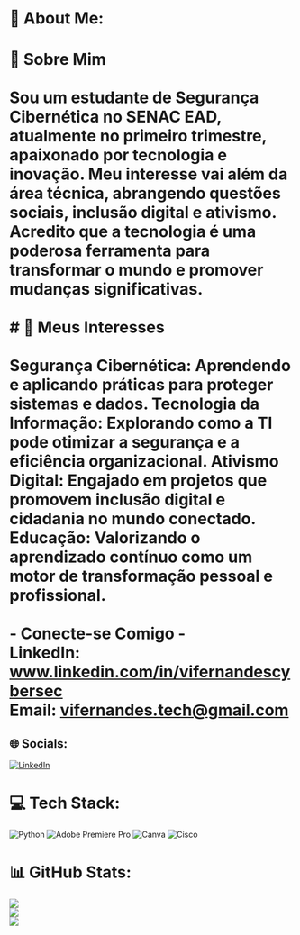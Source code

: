 # 💫 About Me:
# 👋 Sobre Mim<br><br> Sou um estudante de Segurança Cibernética no SENAC EAD, atualmente no primeiro trimestre, apaixonado por tecnologia e inovação. Meu interesse vai além da área técnica, abrangendo questões sociais, inclusão digital e ativismo. Acredito que a tecnologia é uma poderosa ferramenta para transformar o mundo e promover mudanças significativas.<br><br># 🌟 Meus Interesses<br><br> Segurança Cibernética: Aprendendo e aplicando práticas para proteger sistemas e dados. Tecnologia da Informação: Explorando como a TI pode otimizar a segurança e a eficiência organizacional. Ativismo Digital: Engajado em projetos que promovem inclusão digital e cidadania no mundo conectado. Educação: Valorizando o aprendizado contínuo como um motor de transformação pessoal e profissional.<br><br>- Conecte-se Comigo -<br>LinkedIn: www.linkedin.com/in/vifernandescybersec<br>Email: vifernandes.tech@gmail.com


## 🌐 Socials:
[![LinkedIn](https://img.shields.io/badge/LinkedIn-%230077B5.svg?logo=linkedin&logoColor=white)](https://www.linkedin.com/in/vifernandescybersec) 

# 💻 Tech Stack:
![Python](https://img.shields.io/badge/python-3670A0?style=for-the-badge&logo=python&logoColor=ffdd54) ![Adobe Premiere Pro](https://img.shields.io/badge/Adobe%20Premiere%20Pro-9999FF.svg?style=for-the-badge&logo=Adobe%20Premiere%20Pro&logoColor=white) ![Canva](https://img.shields.io/badge/Canva-%2300C4CC.svg?style=for-the-badge&logo=Canva&logoColor=white) ![Cisco](https://img.shields.io/badge/cisco-%23049fd9.svg?style=for-the-badge&logo=cisco&logoColor=black)
# 📊 GitHub Stats:
![](https://github-readme-stats.vercel.app/api?username=Vifernandestech&theme=nord&hide_border=false&include_all_commits=false&count_private=false)<br/>
![](https://github-readme-streak-stats.herokuapp.com/?user=Vifernandestech&theme=nord&hide_border=false)<br/>
![](https://github-readme-stats.vercel.app/api/top-langs/?username=Vifernandestech&theme=nord&hide_border=false&include_all_commits=false&count_private=false&layout=compact)

<!-- Proudly created with GPRM ( https://gprm.itsvg.in ) -->
